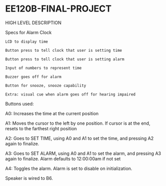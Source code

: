 # EE120B-FINAL-PROJECT

HIGH LEVEL DESCRIPTION

Specs for Alarm Clock

	LCD to display time
	
	Button press to tell clock that user is setting time
	
	Button press to tell clock that user is setting alarm 
	
	Input of numbers to represent time
	
	Buzzer goes off for alarm
	
	Button for snooze, snooze capability
	
	Extra: visual cue when alarm goes off for hearing impaired 

Buttons used:

A0: Increases the time at the current position

A1: Moves the cursor to the left by one position. If cursor is at the end, resets to the farthest right position

A2: Goes to SET TIME, using A0 and A1 to set the time, and pressing A2 again to finalize.

A3: Goes to SET ALARM, using A0 and A1 to set the alarm, and pressing A3 again to finalize. Alarm defaults to 12:00:00am if not set

A4: Toggles the alarm. Alarm is set to disable on initialization. 

Speaker is wired to B6.

